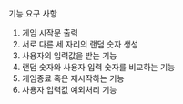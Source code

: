 기능 요구 사항

1. 게임 시작문 출력
2. 서로 다른 세 자리의 랜덤 숫자 생성
3. 사용자의 입력값을 받는 기능
4. 랜덤 숫자와 사용자 입력 숫자를 비교하는 기능
5. 게임종료 혹은 재시작하는 기능
6. 사용자 입력값 예외처리 기능